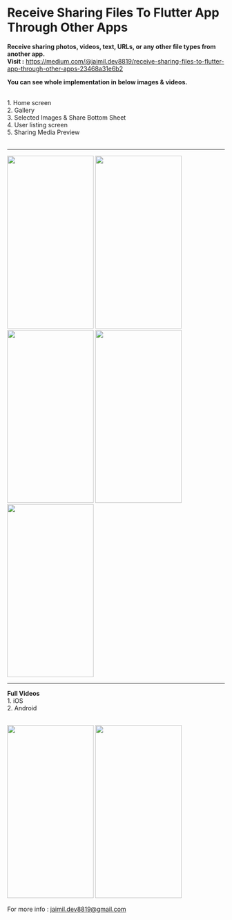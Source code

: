 # Receive Sharing Files To Flutter App Through Other Apps
<b>Receive sharing photos, videos, text, URLs, or any other file types from another app.</b><br> 
<b>Visit :</b> https://medium.com/@jaimil.dev8819/receive-sharing-files-to-flutter-app-through-other-apps-23468a31e6b2

<b>You can see whole implementation in below images & videos.</b>

<br>
1. Home screen<br>
2. Gallery <br>
3. Selected Images & Share Bottom Sheet <br>
4. User listing screen<br>
5. Sharing Media Preview<br>
<br>
<hr>
<p float="left">
<img src="https://user-images.githubusercontent.com/52445432/145583331-02273691-dcdd-4441-b335-6af30f856b44.jpeg" width="200" height="400" />
<img src="https://user-images.githubusercontent.com/52445432/145584633-73f52062-e08e-4936-a4fa-cdb841c3138d.jpg" width="200" height="400" />
<img src="https://user-images.githubusercontent.com/52445432/145584225-6aa5afaa-a083-4d96-adfc-733fbdfa2f9a.jpg" width="200" height="400" />
<img src="https://user-images.githubusercontent.com/52445432/145583389-797e4e04-1103-47b2-bbae-9a27b9941c96.jpeg" width="200" height="400" />
<img src="https://user-images.githubusercontent.com/52445432/145583392-6b00c62c-ef6a-4d88-8491-00ce106e82fe.jpeg" width="200" height="400" />
  
  
</p>
<hr>
<b>Full Videos</b>
<br>
1. iOS<br>
2. Android<br>
<br>
<p float="left">
<img src="https://user-images.githubusercontent.com/52445432/145583395-24773d63-e8a9-4263-bd97-e9408f70ef29.gif" width="200" height="400" />
<img src="https://user-images.githubusercontent.com/52445432/145583418-e64a7858-67f8-4d8a-b5ca-63b23cdba5a6.gif" width="200" height="400" />
</p>


 For more info : jaimil.dev8819@gmail.com

